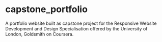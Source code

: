 # capstone_portfolio
A portfolio website built as capstone project for the Responsive Website Development and Design Specialisation offered by the University of London, Goldsmith on Coursera.
